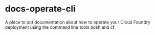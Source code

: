 docs-operate-cli
================

A place to put documentation about how to operate your Cloud Foundry deployment using the command line tools bosh and cf
